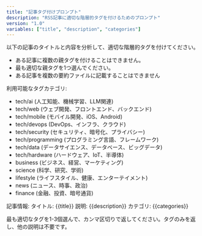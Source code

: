 ```yaml
---
title: "記事タグ付けプロンプト"
description: "RSS記事に適切な階層的タグを付けるためのプロンプト"
version: "1.0"
variables: ["title", "description", "categories"]
---
```


以下の記事のタイトルと内容を分析して、適切な階層的タグを付けてください。
- ある記事に複数の親タグを付けることはできません。
- 最も適切な親タグを1つ選んでください。
- ある記事を複数の要約ファイルに記載することはできません

利用可能なタグカテゴリ:
- tech/ai (人工知能、機械学習、LLM関連)
- tech/web (ウェブ開発、フロントエンド、バックエンド)
- tech/mobile (モバイル開発、iOS、Android)
- tech/devops (DevOps、インフラ、クラウド)
- tech/security (セキュリティ、暗号化、プライバシー)
- tech/programming (プログラミング言語、フレームワーク)
- tech/data (データサイエンス、データベース、ビッグデータ)
- tech/hardware (ハードウェア、IoT、半導体)
- business (ビジネス、経営、マーケティング)
- science (科学、研究、学術)
- lifestyle (ライフスタイル、健康、エンターテイメント)
- news (ニュース、時事、政治)
- finance (金融、投資、暗号通貨)

記事情報:
タイトル: {{title}}
説明: {{description}}
カテゴリ: {{categories}}

最も適切なタグを1-3個選んで、カンマ区切りで返してください。タグのみを返し、他の説明は不要です。
